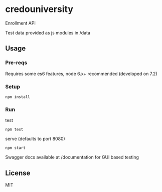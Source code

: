 # credouniversity

Enrollment API

Test data provided as js modules in /data

## Usage

### Pre-reqs

Requires some es6 features, node 6.x+ recommended (developed on 7.2)

### Setup

```
npm install
```

### Run

test

```
npm test
```

serve (defaults to port 8080)

```
npm start 
```

Swagger docs available at /documentation for GUI based testing

## License

MIT
